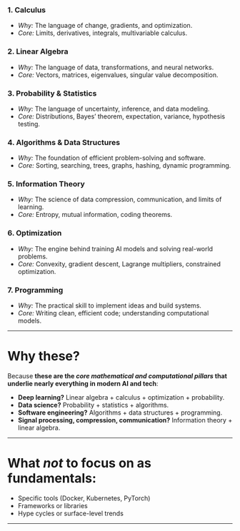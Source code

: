 
### **1. Calculus**
- *Why:* The language of change, gradients, and optimization.
- *Core:* Limits, derivatives, integrals, multivariable calculus.
### **2. Linear Algebra**
- *Why:* The language of data, transformations, and neural networks.
- *Core:* Vectors, matrices, eigenvalues, singular value decomposition.
### **3. Probability & Statistics**
- *Why:* The language of uncertainty, inference, and data modeling.
- *Core:* Distributions, Bayes’ theorem, expectation, variance, hypothesis testing.
### **4. Algorithms & Data Structures**
- *Why:* The foundation of efficient problem-solving and software.
- *Core:* Sorting, searching, trees, graphs, hashing, dynamic programming.
### **5. Information Theory**
- *Why:* The science of data compression, communication, and limits of learning.
- *Core:* Entropy, mutual information, coding theorems.
### **6. Optimization**
- *Why:* The engine behind training AI models and solving real-world problems.
- *Core:* Convexity, gradient descent, Lagrange multipliers, constrained optimization.
### **7. Programming**
- *Why:* The practical skill to implement ideas and build systems.
- *Core:* Writing clean, efficient code; understanding computational models.
---
# Why these?
  
Because **these are the *core mathematical and computational pillars* that underlie nearly everything in modern AI and tech**:

- **Deep learning?** Linear algebra + calculus + optimization + probability.
- **Data science?** Probability + statistics + algorithms.
- **Software engineering?** Algorithms + data structures + programming.
- **Signal processing, compression, communication?** Information theory + linear algebra.

---
# What *not* to focus on as fundamentals:

- Specific tools (Docker, Kubernetes, PyTorch)
- Frameworks or libraries
- Hype cycles or surface-level trends

---
